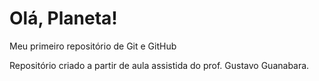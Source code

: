 # Olá, Planeta!
 Meu primeiro repositório de Git e GitHub

Repositório criado a partir de aula assistida do prof. Gustavo Guanabara.